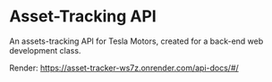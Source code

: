 # Asset-Tracking API

An assets-tracking API for Tesla Motors, created for a back-end web development class.

Render: https://asset-tracker-ws7z.onrender.com/api-docs/#/